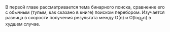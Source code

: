 <p>В первой главе рассматривается тема бинарного поиска, сравнение его с обычным (тупым, как сказано в книге) 
поиском перебором. Изучается разница в скорости получения результата между О(n) и O(log<sub>2</sub>n) в худшем случае.</p>
